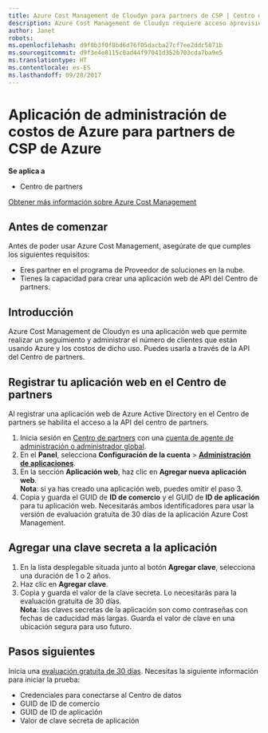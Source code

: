 ```yaml
---
title: Azure Cost Management de Cloudyn para partners de CSP | Centro de partners
description: Azure Cost Management de Cloudyn requiere acceso aprovisionado a la API del Centro de partners.
author: Janet
robots: 
ms.openlocfilehash: d9f0b3f0f8bd6d76f05dacba27cf7ee2ddc5071b
ms.sourcegitcommit: d9f3e4e8115c0ad44f97041d352b703cda7ba9e5
ms.translationtype: HT
ms.contentlocale: es-ES
ms.lasthandoff: 09/28/2017
---
```

# <a name="azure-cost-management-app-for-azure-csp-partners"></a>Aplicación de administración de costos de Azure para partners de CSP de Azure  

**Se aplica a**

-  Centro de partners

[Obtener más información sobre Azure Cost Management](https://go.microsoft.com/fwlink/p/?linkid=857893)

## <a name="before-you-begin"></a>Antes de comenzar
Antes de poder usar Azure Cost Management, asegúrate de que cumples los siguientes requisitos:
- Eres partner en el programa de Proveedor de soluciones en la nube.
- Tienes la capacidad para crear una aplicación web de API del Centro de partners.

## <a name="overview"></a>Introducción

Azure Cost Management de Cloudyn es una aplicación web que permite realizar un seguimiento y administrar el número de clientes que están usando Azure y los costos de dicho uso. Puedes usarla a través de la API del Centro de partners.

## <a name="register-your-web-app-in-partner-center"></a>Registrar tu aplicación web en el Centro de partners
Al registrar una aplicación web de Azure Active Directory en el Centro de partners se habilita el acceso a la API del centro de partners. 
1.  Inicia sesión en [Centro de partners](https://partnercenter.microsoft.com/en-us/pcv/dashboard/overview) con una [cuenta de agente de administración o administrador global](create-user-accounts-and-set-permissions.md).
2.  En el **Panel**, selecciona **Configuración de la cuenta** &gt; **[Administración de aplicaciones](https://partnercenter.microsoft.com/en-us/pcv/apiintegration/appmanagement)**.
3.  En la sección **Aplicación web**, haz clic en **Agregar nueva aplicación web**.
<br> **Nota**: si ya has creado una aplicación web, puedes omitir el paso 3.
4.  Copia y guarda el GUID de **ID de comercio** y el GUID de **ID de aplicación** para tu aplicación web. Necesitarás ambos identificadores para usar la versión de evaluación gratuita de 30 días de la aplicación Azure Cost Management.

## <a name="add-a-secret-key-to-your-app"></a>Agregar una clave secreta a la aplicación
1.  En la lista desplegable situada junto al botón **Agregar clave**, selecciona una duración de 1 o 2 años.
2.  Haz clic en **Agregar clave**. 
3.  Copia y guarda el valor de la clave secreta. Lo necesitarás para la evaluación gratuita de 30 días.
<br>**Nota**: las claves secretas de la aplicación son como contraseñas con fechas de caducidad más largas. Guarda el valor de clave en una ubicación segura para uso futuro.

## <a name="next-steps"></a>Pasos siguientes
Inicia una [evaluación gratuita de 30 días](https://go.microsoft.com/fwlink/?linkid=857895).
Necesitas la siguiente información para iniciar la prueba:
- Credenciales para conectarse al Centro de datos
- GUID de ID de comercio
- GUID de ID de aplicación
- Valor de clave secreta de aplicación
